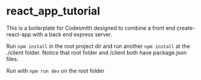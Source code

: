 # react_app_tutorial

This is a boilerplate for Codesmith designed to combine a front end create-react-app with a back end express server.

Run ```npm install```  in the root project dir and run another ```npm install``` at the  ./client folder. Notice that root folder and /client both have package.json files.

Run with ```npm run dev``` on the root folder
